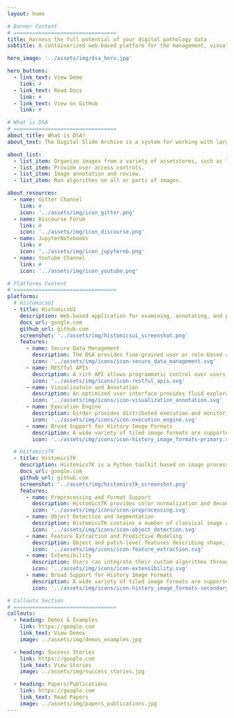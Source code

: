 ```yaml
---
layout: home

# Banner Content
# =================================
title: Harness the full potential of your digital pathology data
subtitle: A containerized web-based platform for the management, visualization, and annotation of whole-slide digital pathology imaging data

hero_image: '../assets/img/dsa_hero.jpg'

hero_buttons:
  - link_text: View Demo
    link: #
  - link_text: Read Docs
    link: #
  - link_text: View on GitHub
    link: #

# What is DSA
# =================================
about_title: What is DSA?
about_text: The Digital Slide Archive is a system for working with large microscopy images.

about_list:
  - list_item: Organize images from a variety of assetstores, such as local files systems and S3.
  - list_item: Provide user access controls.
  - list_item: Image annotation and review.
  - list_item: Run algorithms on all or parts of images.

about_resources:
  - name: Gitter Channel
    link: #
    icon: '../assets/img/icon_gitter.png'
  - name: Discourse Forum
    link: #
    icon: '../assets/img/icon_discourse.png'
  - name: JupyterNotebooks
    link: #
    icon: '../assets/img/icon_jupyternb.png'
  - name: Youtube Channel
    link: #
    icon: '../assets/img/icon_youtube.png'

# Platforms Content
# =================================
platforms:
  # HistomicsUI
  - title: HistomicsUI
    description: Web-based application for examining, annotating, and processing histology images to extract both low and high level features (e.g. cellular structure, feature types).
    docs_url: google.com
    github_url: github.com
    screenshot: '../assets/img/histomicsui_screenshot.png'
    features:
      - name: Secure Data Management
        description: The DSA provides fine-grained user or role-based access to datasets, images & metadata, and annotations. Amazon S3 hosting supported.
        icon: '../assets/img/icons/icon-secure_data_management.svg'
      - name: RESTful APIs
        description: A rich API allows programmatic control over users, data, annotations, and algorithms, enabling automation of DSA tasks and integration with other tools and platforms.
        icon: '../assets/img/icons/icon-restful_apis.svg'
      - name: Visualizatoin and Annotation
        description: An optimized user interface provides fluid exploration of large whole-slide images and tools for efficient generation of image markups.
        icon: '../assets/img/icons/icon-visualization_annotation.svg'
      - name: Execution Engine
        description: Girder provides distributed execution and monitoring of algorithm and analytics jobs.
        icon: '../assets/img/icons/icon-execution_engine.svg'
      - name: Broad Support for History Image Formats
        description: A wide variety of tiled image formats are supported, including tiff, svs, and jp2. Images can be retiled automatically as needed for processing algorithms. Additional formats can be added with a pluggable Python interface.
        icon: '../assets/img/icons/icon-history_image_formats-primary.svg'

  # HistomicsTK
  - title: HistomicsTK
    description: HistomicsTK is a Python toolkit based on image processing, for quantitative analysis of whole-slide digital pathology images.
    docs_url: google.com
    github_url: github.com
    screenshot: '../assets/img/histomicstk_screenshot.png'
    features:
      - name: Preprocessing and Format Support
        description: HistomicsTK provides color normalization and deconvolution operations to improve the robustness of analytic pipelines. The Large Image plugin gives programmers a convenient interface for reading from whole-slide imaging formats.
        icon: '../assets/img/icons/icon-preprocessing.svg'
      - name: Object Detection and Segmentation
        description: HistomicsTK contains a number of classical image analysis and machine-learning based algorithms for object detection and segmentation of subcellular structures and tissues.
        icon: '../assets/img/icons/icon-object_detection.svg'
      - name: Feature Extraction and Predictive Modeling
        description: Object and patch-level features describing shape, texture, and color can be used to build machine-learning models.
        icon: '../assets/img/icons/icon-feature_extraction.svg'
      - name: Extensibility
        description: Users can integrate their custom algorithms through a containerization process that auto-generates DSA user-interfaces.
        icon: '../assets/img/icons/icon-extensibility.svg'
      - name: Broad Support for History Image Formats
        description: A wide variety of tiled image formats are supported, including tiff, svs, and jp2. Images can be retiled automatically as needed for processing algorithms. Additional formats can be added with a pluggable Python interface.
        icon: '../assets/img/icons/icon-history_image_formats-secondary.svg'

# Callouts Section
# =================================
callouts:
  - heading: Demos & Examples
    link: https://google.com
    link_text: View Demos
    image: ../assets/img/demos_examples.jpg

  - heading: Success Stories
    link: https://google.com
    link_text: View Stories
    image: ../assets/img/success_stories.jpg

  - heading: Papers/Publications
    link: https://google.com
    link_text: Read Papers
    image: ../assets/img/papers_publications.jpg
---
```

